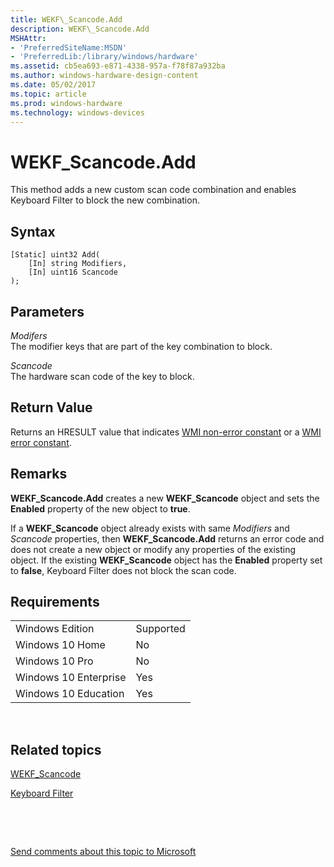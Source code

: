 ```yaml
---
title: WEKF\_Scancode.Add
description: WEKF\_Scancode.Add
MSHAttr:
- 'PreferredSiteName:MSDN'
- 'PreferredLib:/library/windows/hardware'
ms.assetid: cb5ea693-e871-4338-957a-f78f87a932ba
ms.author: windows-hardware-design-content
ms.date: 05/02/2017
ms.topic: article
ms.prod: windows-hardware
ms.technology: windows-devices
---
```


# WEKF\_Scancode.Add


This method adds a new custom scan code combination and enables Keyboard Filter to block the new combination.

## Syntax


``` syntax
[Static] uint32 Add(
    [In] string Modifiers, 
    [In] uint16 Scancode
);
```

## Parameters


<a href="" id="modifers"></a>*Modifers*  
The modifier keys that are part of the key combination to block.

<a href="" id="scancode"></a>*Scancode*  
The hardware scan code of the key to block.

## Return Value


Returns an HRESULT value that indicates [WMI non-error constant](http://go.microsoft.com/fwlink/p/?LinkID=208318) or a [WMI error constant](http://go.microsoft.com/fwlink/p/?LinkID=208317).

## Remarks


**WEKF\_Scancode.Add** creates a new **WEKF\_Scancode** object and sets the **Enabled** property of the new object to **true**.

If a **WEKF\_Scancode** object already exists with same *Modifiers* and *Scancode* properties, then **WEKF\_Scancode.Add** returns an error code and does not create a new object or modify any properties of the existing object. If the existing **WEKF\_Scancode** object has the **Enabled** property set to **false**, Keyboard Filter does not block the scan code.

## Requirements


|                       |           |
|-----------------------|-----------|
| Windows Edition       | Supported |
| Windows 10 Home       | No        |
| Windows 10 Pro        | No        |
| Windows 10 Enterprise | Yes       |
| Windows 10 Education  | Yes       |

 

## Related topics


[WEKF\_Scancode](wekf-scancode.md)

[Keyboard Filter](keyboardfilter.md)

 

 

[Send comments about this topic to Microsoft](mailto:wsddocfb@microsoft.com?subject=Documentation%20feedback%20%5Bp_enterprise_customizations\p_enterprise_customizations%5D:%20WEKF_Scancode.Add%20%20RELEASE:%20%2810/17/2016%29&body=%0A%0APRIVACY%20STATEMENT%0A%0AWe%20use%20your%20feedback%20to%20improve%20the%20documentation.%20We%20don't%20use%20your%20email%20address%20for%20any%20other%20purpose,%20and%20we'll%20remove%20your%20email%20address%20from%20our%20system%20after%20the%20issue%20that%20you're%20reporting%20is%20fixed.%20While%20we're%20working%20to%20fix%20this%20issue,%20we%20might%20send%20you%20an%20email%20message%20to%20ask%20for%20more%20info.%20Later,%20we%20might%20also%20send%20you%20an%20email%20message%20to%20let%20you%20know%20that%20we've%20addressed%20your%20feedback.%0A%0AFor%20more%20info%20about%20Microsoft's%20privacy%20policy,%20see%20http://privacy.microsoft.com/en-us/default.aspx. "Send comments about this topic to Microsoft")





